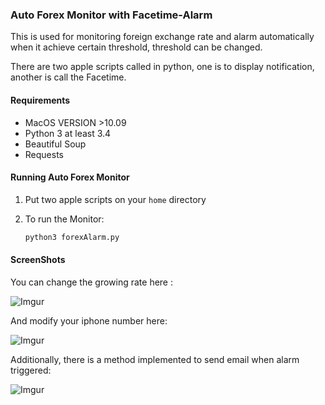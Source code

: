 ### Auto Forex Monitor with Facetime-Alarm 

This is used for monitoring foreign exchange rate and alarm automatically when it achieve certain threshold, threshold can be changed.    

There are two apple scripts called in python, one is to display notification, another is call the Facetime.    

#### Requirements

* MacOS VERSION >10.09
* Python 3 at least 3.4
* Beautiful Soup
* Requests

#### Running Auto Forex Monitor

1. Put two apple scripts on your `home` directory

2. To run the Monitor:

   ```python
   python3 forexAlarm.py
   ```





#### ScreenShots 

You can change the growing rate here :

![Imgur](http://i.imgur.com/StjYR1h.png) 

And modify your iphone number here:

![Imgur](http://i.imgur.com/OiwRMG0.png)

Additionally, there is a method implemented to send email when alarm triggered:

![Imgur](http://i.imgur.com/WVWHtjl.png)

